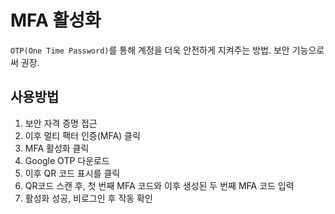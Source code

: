 # **MFA 활성화**

`OTP(One Time Password)`를 통해 계정을 더욱 안전하게 지켜주는 방법. 보안 기능으로써 권장.

## 사용방법

1. 보안 자격 증명 접근
2. 이후 멀티 팩터 인증(MFA) 클릭
3. MFA 활성화 클릭
4. Google OTP 다운로드
5. 이후 QR 코드 표시를 클릭
6. QR코드 스캔 후, 첫 번째 MFA 코드와 이후 생성된 두 번째 MFA 코드 입력
7. 활성화 성공, 비로그인 후 작동 확인
